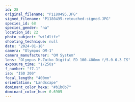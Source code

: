 ```yaml
---
id: 28
original_filename: "P1180495.JPG"
signed_filename: "P1180495-retouched-signed.JPG"
species_id: 68
species_gender: "na"
location_id: 22
photo_subject: "wildlife"
shooting_technique: null
date: "2024-01-18"
camera: "Olympus OM-1"
camera_manufacturer: "OM System"
lens: "Olympus M.Zuiko Digital ED 100-400mm f/5.0-6.3 IS"
exposure_time: "1/250s"
f_number: "f7.1"
iso: "ISO 200"
focal_length: "400mm"
orientation: "Landscape"
dominant_color_hexa: "#b1b0b7"
dominant_color_hue: 0.6905
---
```

